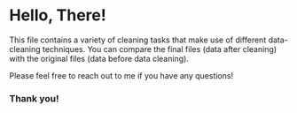 <h1>Hello, There!</h1>

<p>This file contains a variety of cleaning tasks that make use of different data-cleaning techniques. 
You can compare the final files (data after cleaning) with the original files (data before data cleaning).

Please feel free to reach out to me if you have any questions!</p>

<h3>Thank you!</h3>
